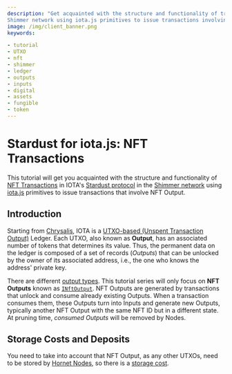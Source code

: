 ```yaml
---
description: "Get acquainted with the structure and functionality of transactions in IOTA's Stardust protocol in the
Shimmer network using iota.js primitives to issue transactions involving NFT Outputs."
image: /img/client_banner.png
keywords:

- tutorial
- UTXO
- nft
- shimmer
- ledger
- outputs
- inputs
- digital
- assets
- fungible
- token
---
```


# Stardust for iota.js: NFT Transactions

This tutorial will get you acquainted with the structure and functionality of [NFT Transactions](/learn/protocols/stardust/core-concepts/multi-asset-ledger/#non-fungible-tokens-nfts) in
IOTA's [Stardust protocol](/introduction/welcome) in
the [Shimmer network](https://shimmer.network) using [iota.js](https://github.com/iotaledger/iota.js) primitives to
issue transactions that involve NFT Output.

## Introduction

Starting from [Chrysalis](https://wiki.iota.org/introduction/welcome), IOTA is
a [UTXO-based (Unspent Transaction Output)](https://wiki.iota.org/introduction/reference/details#unspent-transaction-output-utxo)
Ledger. Each UTXO, also known as **Output**, has an associated number of tokens that determines its value.
Thus, the permanent data on the ledger is composed of a set of records (_Outputs_) that can be unlocked by the owner of
its associated address, i.e., the one who knows the address' private key.

There are different [output types](/tips/tips/TIP-0018#output-design). This tutorial series will only focus on
**NFT Outputs** known as [`INftOutput`](./../../references/client/interfaces/INftOutput.md). NFT Outputs are
generated by transactions that unlock and consume already existing Outputs. When a transaction consumes them, these
Outputs turn into Inputs and generate new Outputs, typically another NFT Output with the same NFT ID but in a different state. At pruning time, _consumed Outputs_ will be removed by Nodes.

## Storage Costs and Deposits

You need to take into account that NFT Output, as any other UTXOs, need to be stored by [Hornet Nodes](/hornet/welcome), so there is a [storage cost](/iota.js/tutorials/value-transactions/introduction/#storage-costs-and-deposits).
